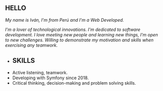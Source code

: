  ## HELLO 

*My name is Iván, I'm from Perú and I'm a Web Developed.*

*I'm a lover of technological innovations. I'm dedicated to software development.*
*I love meeting new people and learning new things, I'm open to new challenges. Willing to demonstrate my motivation and skills when exercising any teamwork.*

* ## SKILLS 

- Active listening, teamwork.
- Developing with Symfony since 2018.
- Critical thinking, decision-making and problem solving skills.


